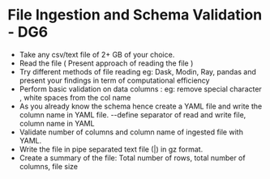 # File Ingestion and Schema Validation - DG6

- Take any csv/text file of 2+ GB of your choice.
- Read the file ( Present approach of reading the file )
- Try different methods of file reading eg: Dask, Modin, Ray, pandas and present your findings in term of computational efficiency
- Perform basic validation on data columns : eg: remove special character , white spaces from the col name
- As you already know the schema hence create a YAML file and write the column name in YAML file. --define separator of read and write file, column name in YAML
- Validate number of columns and column name of ingested file with YAML.
- Write the file in pipe separated text file (|) in gz format.
- Create a summary of the file: Total number of rows, total number of columns, file size
